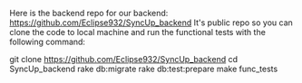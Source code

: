 Here is the backend repo for our backend: https://github.com/Eclipse932/SyncUp_backend 
It's public repo so you can clone the code to local machine and run the functional tests with the following command:

git clone https://github.com/Eclipse932/SyncUp_backend
cd SyncUp_backend
rake db:migrate
rake db:test:prepare
make func_tests
